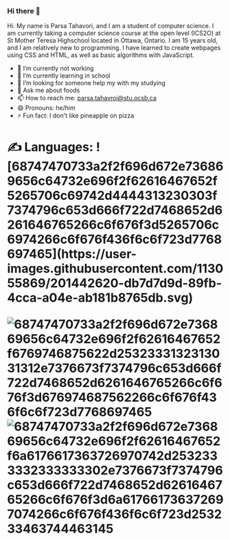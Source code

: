### Hi there 👋
Hi. My name is Parsa Tahavori, and I am a student of computer science. I am currently taking a computer science course at the open level (ICS2O) at St Mother Teresa Highschool located in Ottawa, Ontario. I am 15 years old, and I am relatively new to programming. I have learned to create webpages using CSS and HTML, as well as basic algorithms with JavaScript.

- 🔭 I’m currently not working 
- 🌱 I’m currently learning in school 
- 🤔 I’m looking for someone help my with my studying
- 💬 Ask me about foods 
- 📫 How to reach me: parsa.tahavroi@stu.ocsb.ca
- 😄 Pronouns: he/him
- ⚡ Fun fact: I don't like pineapple on pizza 

<h1> ✍ Languages:
![68747470733a2f2f696d672e736869656c64732e696f2f62616467652f5265706c69742d4444313230303f7374796c653d666f722d7468652d6261646765266c6f676f3d5265706c6974266c6f676f436f6c6f723d7768697465](https://user-images.githubusercontent.com/113055869/201442620-db7d7d9d-89fb-4cca-a04e-ab181b8765db.svg)

![68747470733a2f2f696d672e736869656c64732e696f2f62616467652f6769746875622d2532333132313031312e7376673f7374796c653d666f722d7468652d6261646765266c6f676f3d676974687562266c6f676f436f6c6f723d7768697465](https://user-images.githubusercontent.com/113055869/201442623-0ddae464-e6de-458a-816f-372ab75fbc58.svg)
![68747470733a2f2f696d672e736869656c64732e696f2f62616467652f6a6176617363726970742d2532333332333333302e7376673f7374796c653d666f722d7468652d6261646765266c6f676f3d6a617661736372697074266c6f676f436f6c6f723d253233463744463145](https://user-images.githubusercontent.com/113055869/201442636-bb9f5e77-42e9-4aad-a2d3-d197947d0ca0.svg)
